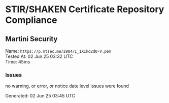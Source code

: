 # STIR/SHAKEN Certificate Repository Compliance

## Martini Security

Name: `https://p.mtsec.me/2884/I_1XIkd2dU-V.pem`\
Tested At: 02 Jun 25 03:32 UTC\
Time: 45ms

### Issues

no warning, or error, or notice date level issues were found

Generated: 02 Jun 25 03:45 UTC